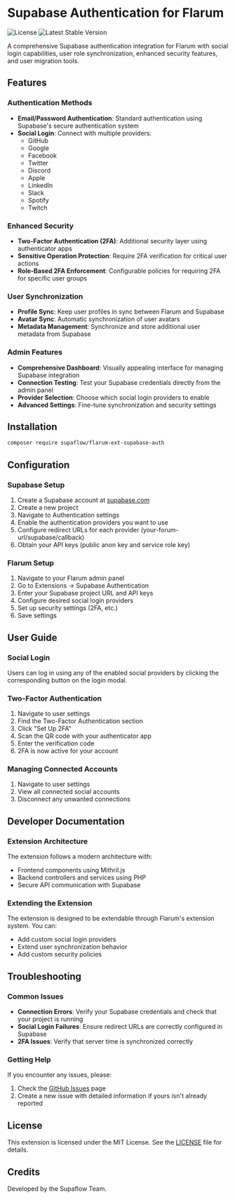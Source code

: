 # Supabase Authentication for Flarum

![License](https://img.shields.io/badge/license-MIT-blue.svg) ![Latest Stable Version](https://img.shields.io/packagist/v/supaflow/flarum-ext-supabase-auth.svg)

A comprehensive Supabase authentication integration for Flarum with social login capabilities, user role synchronization, enhanced security features, and user migration tools.

## Features

### Authentication Methods
- **Email/Password Authentication**: Standard authentication using Supabase's secure authentication system
- **Social Login**: Connect with multiple providers:
  - GitHub
  - Google
  - Facebook
  - Twitter
  - Discord
  - Apple
  - LinkedIn
  - Slack
  - Spotify
  - Twitch

### Enhanced Security
- **Two-Factor Authentication (2FA)**: Additional security layer using authenticator apps
- **Sensitive Operation Protection**: Require 2FA verification for critical user actions
- **Role-Based 2FA Enforcement**: Configurable policies for requiring 2FA for specific user groups

### User Synchronization
- **Profile Sync**: Keep user profiles in sync between Flarum and Supabase
- **Avatar Sync**: Automatic synchronization of user avatars
- **Metadata Management**: Synchronize and store additional user metadata from Supabase

### Admin Features
- **Comprehensive Dashboard**: Visually appealing interface for managing Supabase integration
- **Connection Testing**: Test your Supabase credentials directly from the admin panel
- **Provider Selection**: Choose which social login providers to enable
- **Advanced Settings**: Fine-tune synchronization and security settings

## Installation

```bash
composer require supaflow/flarum-ext-supabase-auth
```

## Configuration

### Supabase Setup

1. Create a Supabase account at [supabase.com](https://supabase.com)
2. Create a new project
3. Navigate to Authentication settings
4. Enable the authentication providers you want to use
5. Configure redirect URLs for each provider (your-forum-url/supabase/callback)
6. Obtain your API keys (public anon key and service role key)

### Flarum Setup

1. Navigate to your Flarum admin panel
2. Go to Extensions → Supabase Authentication
3. Enter your Supabase project URL and API keys
4. Configure desired social login providers
5. Set up security settings (2FA, etc.)
6. Save settings

## User Guide

### Social Login

Users can log in using any of the enabled social providers by clicking the corresponding button on the login modal.

### Two-Factor Authentication

1. Navigate to user settings
2. Find the Two-Factor Authentication section
3. Click "Set Up 2FA"
4. Scan the QR code with your authenticator app
5. Enter the verification code
6. 2FA is now active for your account

### Managing Connected Accounts

1. Navigate to user settings
2. View all connected social accounts
3. Disconnect any unwanted connections

## Developer Documentation

### Extension Architecture

The extension follows a modern architecture with:
- Frontend components using Mithril.js
- Backend controllers and services using PHP
- Secure API communication with Supabase

### Extending the Extension

The extension is designed to be extendable through Flarum's extension system. You can:
- Add custom social login providers
- Extend user synchronization behavior
- Add custom security policies

## Troubleshooting

### Common Issues

- **Connection Errors**: Verify your Supabase credentials and check that your project is running
- **Social Login Failures**: Ensure redirect URLs are correctly configured in Supabase
- **2FA Issues**: Verify that server time is synchronized correctly

### Getting Help

If you encounter any issues, please:
1. Check the [GitHub Issues](https://github.com/supaflow/flarum-ext-supabase-auth/issues) page
2. Create a new issue with detailed information if yours isn't already reported

## License

This extension is licensed under the MIT License. See the [LICENSE](LICENSE) file for details.

## Credits

Developed by the Supaflow Team.